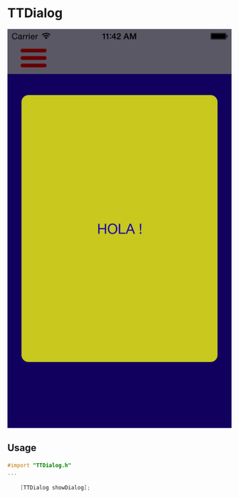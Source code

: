 # TTDialog


![Example](https://github.com/TuteTipito/TTDialog/blob/master/screenshotTTDialog.png "Example")

## Usage
```objective-c
#import "TTDialog.h"
...

    [TTDialog showDialog];
```

